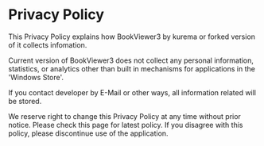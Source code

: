 # Privacy Policy
This Privacy Policy explains how BookViewer3 by kurema or forked version of it collects infomation.

Current version of BookViewer3 does not collect any personal information, statistics, or analytics other than built in mechanisms for applications in the 'Windows Store'.

If you contact developer by E-Mail or other ways, all information related will be stored.

We reserve right to change this Privacy Policy at any time without prior notice. Please check this page for latest policy. If you disagree with this policy, please discontinue use of the application.
